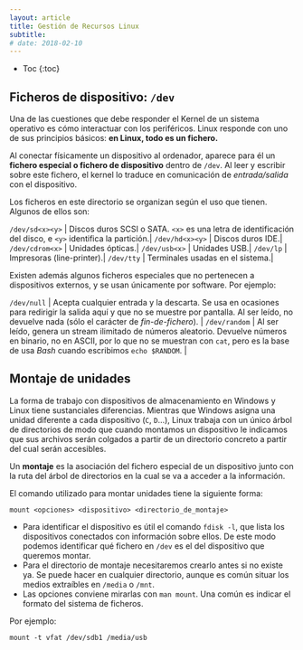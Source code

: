 ```yaml
---
layout: article
title: Gestión de Recursos Linux
subtitle: 
# date: 2018-02-10
---
```


* Toc
{:toc}

## Ficheros de dispositivo: `/dev`

Una de las cuestiones que debe responder el Kernel de un sistema operativo es cómo interactuar con los periféricos. Linux responde con uno de sus principios básicos: **en Linux, todo es un fichero.**

Al conectar físicamente un dispositivo al ordenador, aparece para él un **fichero especial o fichero de dispositivo** dentro de `/dev`. Al leer y escribir sobre este fichero, el kernel lo traduce en comunicación de *entrada/salida* con el dispositivo.

Los ficheros en este directorio se organizan según el uso que tienen. Algunos de ellos son:

`/dev/sd<x><y>` | Discos duros SCSI o SATA. `<x>` es una letra de identificación del disco, e `<y>` identifica la partición.|
`/dev/hd<x><y>` | Discos duros IDE.|
`/dev/cdrom<x>` | Unidades ópticas.|
`/dev/usb<x>`   | Unidades USB.|
`/dev/lp`       | Impresoras (line-printer).|
`/dev/tty`      | Terminales usadas en el sistema.|

Existen además algunos ficheros especiales que no pertenecen a dispositivos externos, y se usan únicamente por software. Por ejemplo:

`/dev/null` | Acepta cualquier entrada y la descarta. Se usa en ocasiones para redirigir la salida aquí y que no se muestre por pantalla. Al ser leído, no devuelve nada (sólo el carácter de *fin-de-fichero*). |
`/dev/random` | Al ser leído, genera un stream ilimitado de números aleatorio. Devuelve números en binario, no en ASCII, por lo que no se muestran con `cat`, pero es la base de usa *Bash* cuando escribimos `echo $RANDOM`. |


## Montaje de unidades

La forma de trabajo con dispositivos de almacenamiento en Windows y Linux tiene sustanciales diferencias. Mientras que Windows asigna una unidad diferente a cada dispositivo (`C`, `D`...), Linux trabaja con un único árbol de directorios de modo que cuando montamos un dispositivo le indicamos que sus archivos serán colgados a partir de un directorio concreto a partir del cual serán accesibles.

Un **montaje** es la asociación del fichero especial de un dispositivo junto con la ruta del árbol de directorios en la cual se va a acceder a la información.

El comando utilizado para montar unidades tiene la siguiente forma:
```
mount <opciones> <dispositivo> <directorio_de_montaje>
```

- Para identificar el dispositivo es útil el comando `fdisk -l`, que lista los dispositivos conectados con información sobre ellos. De este modo podemos identificar qué fichero en `/dev` es el del dispositivo que queremos montar.
- Para el directorio de montaje necesitaremos crearlo antes si no existe ya. Se puede hacer en cualquier directorio, aunque es común situar los medios extraíbles en `/media` o `/mnt`.
- Las opciones conviene mirarlas con `man mount`. Una común es indicar el formato del sistema de ficheros.

Por ejemplo:
```
mount -t vfat /dev/sdb1 /media/usb
```

